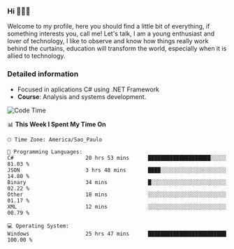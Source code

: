 


### Hi 🙋🏽‍♂️

Welcome to my profile, here you should find a little bit of everything, if something interests you, call me! Let's talk,
I am a young enthusiast and lover of technology, I like to observe and know how things really work behind the curtains, 
education will transform the world, especially when it is allied to technology.

### Detailed information
* Focused in aplications C# using .NET Framework
* **Course**: Analysis and systems development.

<!--START_SECTION:waka-->
![Code Time](http://img.shields.io/badge/Code%20Time-656%20hrs%2022%20mins-blue)

📊 **This Week I Spent My Time On** 

```text
🕑︎ Time Zone: America/Sao_Paulo

💬 Programming Languages: 
C#                       20 hrs 53 mins      ████████████████████░░░░░   81.03 % 
JSON                     3 hrs 48 mins       ████░░░░░░░░░░░░░░░░░░░░░   14.80 % 
Binary                   34 mins             █░░░░░░░░░░░░░░░░░░░░░░░░   02.22 % 
Other                    18 mins             ░░░░░░░░░░░░░░░░░░░░░░░░░   01.17 % 
XML                      12 mins             ░░░░░░░░░░░░░░░░░░░░░░░░░   00.79 % 

💻 Operating System: 
Windows                  25 hrs 47 mins      █████████████████████████   100.00 % 
```


<!--END_SECTION:waka-->


